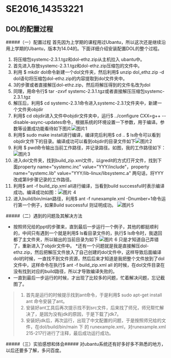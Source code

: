 # SE2016_14353221
DOL的配置过程
---------------------------
#####（一）配置过程
 首先因为上学期的课程用过Ubantu，所以这次还是继续沿用上学期的Ubantu，版本为14.04的。下面详细介绍安装配置DOL的整个过程。

1. 将压缩包systemc-2.3.1.tgz和dol-ethz.zip从主机拉入
   ubantu中。
2. 首先进入存放systemc-2.3.1.tgz和dol-ethz.zip压缩包的文件中。
3. 利用 $	mkdir dol命令新建一个dol文件夹，然后利用$	unzip dol_ethz.zip -d dol语句将压缩包dol-ethz.zip的内容提取到dol文件夹中。
4. 3的步骤或者直接解压dol-ethz.zip，然后将解压得到的文件名改为dol
5. 同理，用命令行$	tar -zxvf systemc-2.3.1.tgz或者直接解压压缩包systemc-2.3.1.tgz
6. 解压后，利用$	cd systemc-2.3.1命令进入systemc-2.3.1文件夹中，新建一个文件夹objdir
7. 利用$	cd objdir进入文件中objdir文件夹中，运行$	../configure CXX=g++ --disable-async-updates命令，根据系统的环境设置一下参数，用于编译。参数等设置成功能看待如下图片![图片1 ]("http://a2.qpic.cn/psb?/V14Pio6S2w1SSc/8qUnIakAQfw6YCSaz23fUALTxVGh1e6CSWNIeXONd40!/b/dG8BAAAAAAAA&bo=ggLNAQAAAAADB24!&rf=viewer_4")
8. 利用$	sudo make install进行编译，编译完后利用$ cd ..       $ ls命令可以看到objdir文件下的目录。编译成功可以看到objdir的目录文件如下![图片2]("http://a3.qpic.cn/psb?/V14Pio6S2w1SSc/G2Gez.nd3O47VFesuCxqcFTg81SCiZGBsh9DRHcpvnU!/b/dHwBAAAAAAAA&bo=twKwAAAAAAAFByE!&rf=viewer_4")
9. 利用 $	   pwd命令输出当前工作路径，并记录路径。如图，我的工作路径如下：![图片3]("http://a1.qpic.cn/psb?/V14Pio6S2w1SSc/4uPs5TELA*K9igTX58CnQs5Tcq81Z3IOcU0.GU3W1KI!/b/dHcBAAAAAAAA&bo=.gFEAAAAAAAFB5s!&rf=viewer_4")
10. 进入dol文件夹，找到build_zip.xml文件，以gredit的方式打开文件，找到下面property name="systemc.inc" value="YYY/include"，property name="systemc.lib" value="YYY/lib-linux/libsystemc.a" 两句话，将YYY改成第9步骤记录的工作路径。
11. 利用$	ant -f build_zip.xml all进行编译，当看到build successful时表示编译成功。编译成功如图：![图片 4]("http://a2.qpic.cn/psb?/V14Pio6S2w1SSc/FB.J4rOqW7EnGgIrisYZNz*QpH7ts6I4xWMkVVFhsTo!/b/dAkBAAAAAAAA&bo=RAGJAAAAAAAFB.g!&rf=viewer_4")
12. 进入build/bin/mian路径，利用$	ant -f runexample.xml -Dnumber=1命令运行第一个例子，如果Build successful 则证明成功。
![图片5]("http://a3.qpic.cn/psb?/V14Pio6S2w1SSc/b8*Dk0*q88o9KymPR*bhOd6UrtkcSSo14XA*OHP1JT4!/b/dI8AAAAAAAAA&bo=FAOAAgAAAAAFB7E!&rf=viewer_4")


#####（二）遇到的问题及其解决方法

* 按照师兄给的ppt的步骤来，直到最后一步运行一个例子，其他的都挺顺利的，中间只有遇到一个就是利用$ ls看目录文件的，执行$ ls命令时，我退回都了主文件夹，所以输出的当前目录为如下
![图片 6]("http://a3.qpic.cn/psb?/V14Pio6S2w1SSc/2q64hgHLBKgIFi9PmZrS7pV4fkMyiQ0OL247unx*QmA!/b/dAoBAAAAAAAA&bo=4wKBAAAAAAAFB0Q!&rf=viewer_4")
只是才知道自己弄错了，重新进入了objdir文件中。
*还有一个问题就是我是直接解压dol-ethz.zip，然后把解压文件放入了自己创建的dol文件中，这样导致后面编译dol的时候，一直找不到文件资源，然后后来才知道是我把整个文件放到了dol文件中，这样命令在执行$	ant -f build_zip.xml all 的时候，在dol文件目录在没有找到对应的build路径，所以才导致编译失败的。
* 一直到最后一步运行的时候，才出现了比较多的问题，忙着解决问题，忘记截图了。
>1. 首先是运行的时候提示找到ant命令，于是利用$	sudo apt-get install ant 命令安装了ant。
>2. 安装好ant工具后再次提示找不到src文件，后来找了师兄，师兄帮忙解决了，是因为没有jdk的原因，于是下载了jdk7。
>3. 安装好jdk后，再次运行，出现了中文配置的问题，于是按照师兄给的文件，在dol/build/bin/main 下 的 runexample.xml，对runexample.xml 215-217行进行了注释，最后成功运行成功。


#####（三）实验感想和体会#####
对ubantu系统还有好多好多不熟悉的地方，以后还要多了解，多问百度。
